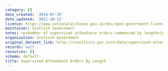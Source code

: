```yaml
---
category: []
date_created: '2014-07-29'
date_updated: '2021-10-12'
license: https://www.nationalarchives.gov.uk/doc/open-government-licence/version/3/
maintainer: Scottish Government
notes: <p>Number of supervised attendance orders commenced by length</p>
organization: Scottish Government
original_dataset_link: http://statistics.gov.scot/data/supervised-attendance-orders-by-length
records: null
resources: []
schema: default
title: Supervised Attendance Orders By Length
---
```

